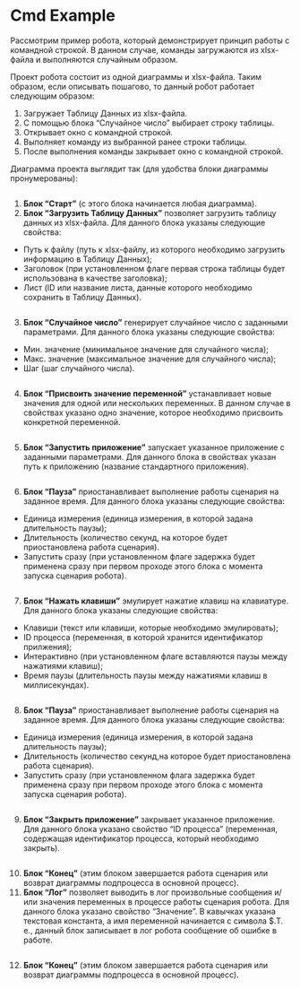 # Cmd Example

Рассмотрим пример робота, который демонстрирует принцип работы с командной строкой. В данном случае, команды загружаются из xlsx-файла и выполняются случайным образом.

Проект робота состоит из одной диаграммы и xlsx-файла. Таким образом, если описывать пошагово, то данный робот работает следующим образом:

1. Загружает Таблицу Данных из xlsx-файла.
2. С помощью блока “Случайное число” выбирает строку таблицы.
3. Открывает окно с командной строкой.
4. Выполняет команду из выбранной ранее строки таблицы.
5. После выполнения команды закрывает окно с командной строкой.

Диаграмма проекта выглядит так (для удобства блоки диаграммы пронумерованы):

<figure><img src="https://lh7-rt.googleusercontent.com/docsz/AD_4nXdvsz8MZQ4CEr84Vf-zODTGgTUeJp5VhJYlp-eb9xtqL4ORfhTYpE1v3Vh-UUhpGEe4Ou0byrHN_qNdRtawS1IsYgqxHVOAp3xyOj8g2Tq0wgHL58JoYx8KaXhBtrL4mCwNm3rrMoiQwQWqqwEadxsif6o?key=6b-lfrni6g0pefzDtoJOiw" alt=""><figcaption></figcaption></figure>

1. **Блок “Старт”** (с этого блока начинается любая диаграмма).
2. **Блок “Загрузить Таблицу Данных”** позволяет загрузить таблицу данных из xlsx-файла. Для данного блока указаны следующие свойства:

* Путь к файлу (путь к xlsx-файлу, из которого необходимо загрузить информацию в Таблицу Данных);
* Заголовок (при установленном флаге первая строка таблицы будет использована в качестве заголовка);
* Лист (ID или название листа, данные которого необходимо сохранить в Таблицу Данных).

<figure><img src="https://lh7-rt.googleusercontent.com/docsz/AD_4nXe7wDEcBVup9HCqs5hmq7Ebe8NgyBxaYkXuKNMvfrLM11NsFvxbJvNbKZySeuNB-fnWcxkKgDxnkEM-B3tEwCPLStY850pnV8eax9mahQNK0mFAHLAJO_nxrKGzOD6sXA3VO3cwQsvmNHVDqBCSibqFJIAZ?key=6b-lfrni6g0pefzDtoJOiw" alt=""><figcaption></figcaption></figure>

3. **Блок “Случайное число”** генерирует случайное число с заданными параметрами. Для данного блока указаны следующие свойства:

* Мин. значение (минимальное значение для случайного числа);&#x20;
* Макс. значение (максимальное значение для случайного числа);
* Шаг (шаг случайного числа).

<figure><img src="https://lh7-rt.googleusercontent.com/docsz/AD_4nXe7P4JTkyKqtp34defivCP2cJrR3rT8cVgQmyr7iXrZ2D-k4bAY88ZVH9GkWX0APpIuseTFJ88AANKVrNt0Un1FyUrE6LsTr0cTLeCR0r0CxbYoWHEV-1XqKKxsPrquQO7NqlxQhyYQSPxB8gg-jBTndW7u?key=6b-lfrni6g0pefzDtoJOiw" alt=""><figcaption></figcaption></figure>

4. **Блок “Присвоить значение переменной”** устанавливает новые значения для одной или нескольких переменных. В данном случае в свойствах указано одно значение, которое необходимо присвоить конкретной переменной.&#x20;

<figure><img src="https://lh7-rt.googleusercontent.com/docsz/AD_4nXfaZipL3olPn7IQAZkgH6S_hPGof5BJPP_0eLwuiC3ag8StLjP3AEiXngD9Y2DrbVcr5_72Y5xXeyBStPtEJut1AVE8ARtSTdh1nzl7OJ2hvIlhyV7Jd129dKUYe0i5FING0s0aoRAX2C0gXOys6gsiw0YW?key=6b-lfrni6g0pefzDtoJOiw" alt=""><figcaption></figcaption></figure>

5. **Блок “Запустить приложение”** запускает указанное приложение с заданными параметрами. Для данного блока  в свойствах указан путь к приложению (название стандартного приложения).

<figure><img src="https://lh7-rt.googleusercontent.com/docsz/AD_4nXdOJe4a3xRk-bDNqnyjtP4dGcAE_euXnS07OTqEwVLsXve7JhTs0hOR5wo_O6NlFycYCcMk5p69DfrXPBdcN5tlHTCYfu7P4ktQtUXyyArwtl95bsauRjhK8SRHERVJ2iYdvPVbPT--CrFVW7YxyvERsEoy?key=6b-lfrni6g0pefzDtoJOiw" alt=""><figcaption></figcaption></figure>

6. **Блок “Пауза”** приостанавливает выполнение работы сценария на заданное время. Для данного блока указаны следующие свойства:

* Единица измерения (единица измерения, в которой задана длительность паузы);
* Длительность (количество секунд, на которое будет приостановлена работа сценария).
* Запустить сразу (при установленном флаге задержка будет применена сразу при первом проходе этого блока с момента запуска сценария робота).

<figure><img src="https://lh7-rt.googleusercontent.com/docsz/AD_4nXf679Q19xPtYgbL6MJ4vA-gROKnNUqS7JsYprX3EhWQn0K9WB1LsiQjOBQ9kpptiVdrlbnXRCDWcyiqgep83NBbRg1Oir2-nNJPgeO6SnX-LlesCcJnU-C2H-p6FpEuxfiCXhDo_nTO-WigaWoo9VrnypI?key=6b-lfrni6g0pefzDtoJOiw" alt=""><figcaption></figcaption></figure>

7. **Блок “Нажать клавиши”** эмулирует нажатие клавиш на клавиатуре. Для данного блока указаны следующие свойства:

* Клавиши (текст или клавиши, которые необходимо эмулировать);
* ID процесса (переменная, в которой хранится идентификатор прилжения);
* Интерактивно (при установленном флаге вставляются паузы между нажатиями клавиш);
* Время паузы (длительность паузы между нажатиями клавиш в миллисекундах).

<figure><img src="https://lh7-rt.googleusercontent.com/docsz/AD_4nXdhNaN3RiT3TWvOHCqsq8-dqT8y8tlhDTguvEQP28RGen9ddgcGwaOFPqqdofB762_LapI45QasZAxukpnKrHxQbXU1FqAJ1lci2hoy1o5Kivb9TI6qsq-Cyj-klHJYjN1_XJ9QOwritgn_3hlaR6UzlEoc?key=6b-lfrni6g0pefzDtoJOiw" alt=""><figcaption></figcaption></figure>

8. **Блок “Пауза”** приостанавливает выполнение работы сценария на заданное время. Для данного блока указаны следующие свойства:

* Единица измерения (единица измерения, в которой задана длительность паузы);
* Длительность (количество секунд,на которое будет приостановлена работа сценария).
* Запустить сразу (при установленном флага задержка будет применена сразу при первом проходе этого блока с момента запуска сценария робота).

<figure><img src="https://lh7-rt.googleusercontent.com/docsz/AD_4nXfiVmBpjRNKcE50HnsNr2A393tWtfv9jw8F6WbcUZROZQo_YyY9nSqlSOrvAmr3t5bhxAbAY-kjJ_UJKet56NE9j_ld4WstaTc604Etnl5R44jUtSqP-usqB5WcK7a4WS9Mi5hB3DuMc5KgsHCxFonYf9RL?key=6b-lfrni6g0pefzDtoJOiw" alt=""><figcaption></figcaption></figure>

9. **Блок “Закрыть приложение”** закрывает указанное приложение. Для данного блока указано свойство “ID процесса” (переменная, содержащая идентификатор процесса, который необходимо закрыть).

<figure><img src="https://lh7-rt.googleusercontent.com/docsz/AD_4nXe7lxCnISUh50NckXWlWYwsfWQ0K4mtfR7bO83ZWiuDUn0HBVhlixpUQgSvZYpRYI166AagRCV2Aa0sOTbUmxJc1QCx7UFC4qbaAqKXg4qJrxG3yPVDLz4fT7hUIXAEvP4vwKKUityUVWgPrFKagA661Xg?key=6b-lfrni6g0pefzDtoJOiw" alt=""><figcaption></figcaption></figure>

10. **Блок “Конец”** (этим блоком завершается работа сценария или возврат диаграммы подпроцесса в основной процесс).
11. **Блок “Лог”** позволяет выводить в лог произвольные сообщения и/или значения переменных в процессе работы сценария робота. Для данного блока указано свойство “Значение”. В кавычках указана текстовая константа, а имя переменной начинается с символа $.Т. е., данный блок записывает в лог робота сообщение об ошибке в работе.

<figure><img src="https://lh7-rt.googleusercontent.com/docsz/AD_4nXffXvYmUY961z1r6nY6jb-aMAi9aki6D3hnZcQNVJkjs6z_q288_bf-cVaNgyqJ-h8lqhPORsQyws99YMHVMDYbFJR5jOQi-zOlBI1vhpSrhcPA_JzvyANd2gfya3ZLjuvmz6RDm3cRMulxW1j9eLJ192Bk?key=6b-lfrni6g0pefzDtoJOiw" alt=""><figcaption></figcaption></figure>

12. **Блок “Конец”** (этим блоком завершается работа сценария или возврат диаграммы подпроцесса в основной процесс).
